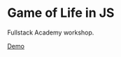 # Game of Life in JS

Fullstack Academy workshop.

<p><a href= "http://lei-clearsky.github.io/FS-Game-of-Life/">Demo</p>
